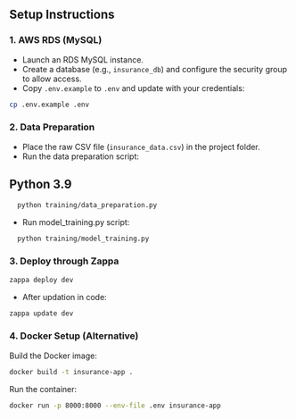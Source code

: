 ## Setup Instructions

### 1. AWS RDS (MySQL)
- Launch an RDS MySQL instance.
- Create a database (e.g., `insurance_db`) and configure the security group to allow access.
- Copy `.env.example` to `.env` and update with your credentials:
```sh
cp .env.example .env
```

### 2. Data Preparation
- Place the raw CSV file (`insurance_data.csv`) in the project folder.
- Run the data preparation script:

## Python 3.9

```sh
  python training/data_preparation.py
  ```

- Run model_training.py script:
```sh
  python training/model_training.py
  ```

### 3. Deploy through Zappa

```sh
zappa deploy dev
```

- After updation in code:
```sh
zappa update dev
```

### 4. Docker Setup (Alternative)

Build the Docker image:
```sh
docker build -t insurance-app .
```

Run the container:
```sh
docker run -p 8000:8000 --env-file .env insurance-app
```
